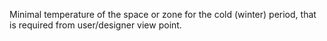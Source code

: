 ﻿Minimal temperature of the space or zone for the cold (winter) period, that is required from user/designer view point.
